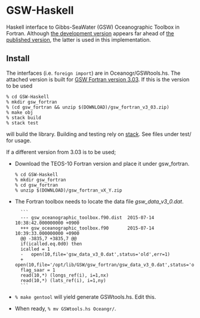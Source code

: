 # GSW-Haskell
Haskell interface to Gibbs-SeaWater (GSW) Oceanographic Toolbox in Fortran.
Although [the development version](https://github.com/TEOS-10/GSW-Fortran)
appears far ahead of [the published version](http://www.teos-10.org/software.htm),
the latter is used in this implementation.

## Install

The interfaces (i.e. `foreign import`) are in Oceanogr/GSWtools.hs.
The attached version is built for [GSW Fortran version 3.03](http://www.teos-10.org/software/gsw_fortran_v3_03.zip). If this is the version to be used

    % cd GSW-Haskell
    % mkdir gsw_fortran
    % (cd gsw_fortran && unzip $(DOWNLOAD)/gsw_fortran_v3_03.zip)
    % make obj
    % stack build
    % stack test

will build the library. Building and testing rely on [stack](https://github.com/commercialhaskell/stack). See files under test/ for usage.


If a different version from 3.03 is to be used;

- Download the TEOS-10 Fortran version and place it under gsw_fortran.

    ```
    % cd GSW-Haskell
    % mkdir gsw_fortran
    % cd gsw_fortran
    % unzip $(DOWNLOAD)/gsw_fortran_vX_Y.zip
    ```

- The Fortran toolbox needs to locate the data file *gsw_data_v3_0.dat*.

        ```
        --- gsw_oceanographic_toolbox.f90.dist  2015-07-14 10:38:42.000000000 +0900
        +++ gsw_oceanographic_toolbox.f90       2015-07-14 10:39:33.000000000 +0900
        @@ -3835,7 +3835,7 @@
        if(icalled.eq.0d0) then
        icalled = 1
        -   open(10,file='gsw_data_v3_0.dat',status='old',err=1)
        +   open(10,file='/opt/lib/GSW/gsw_fortran/gsw_data_v3_0.dat',status='old',err=1)
        flag_saar = 1
        read(10,*) (longs_ref(i), i=1,nx)
        read(10,*) (lats_ref(i), i=1,ny)
        ```

- `% make gentool` will yield generate GSWtools.hs. Edit this.

- When ready, `% mv GSWtools.hs Oceangr/`.
